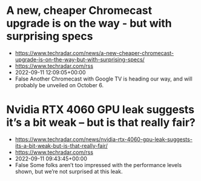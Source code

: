 # A new, cheaper Chromecast upgrade is on the way - but with surprising specs
 - https://www.techradar.com/news/a-new-cheaper-chromecast-upgrade-is-on-the-way-but-with-surprising-specs/
 - https://www.techradar.com/rss
 - 2022-09-11 12:09:05+00:00
 - False
Another Chromecast with Google TV is heading our way, and will probably be unveiled on October 6.

# Nvidia RTX 4060 GPU leak suggests it’s a bit weak – but is that really fair?
 - https://www.techradar.com/news/nvidia-rtx-4060-gpu-leak-suggests-its-a-bit-weak-but-is-that-really-fair/
 - https://www.techradar.com/rss
 - 2022-09-11 09:43:45+00:00
 - False
Some folks aren’t too impressed with the performance levels shown, but we’re not surprised at this leak.
